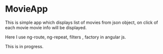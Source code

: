 # MovieApp

This is simple app which displays list of movies from json object, on click of each movie movie info will be displayed.

Here I use ng-route, ng-repeat, filters , factory in angular js.

This is in progress.
